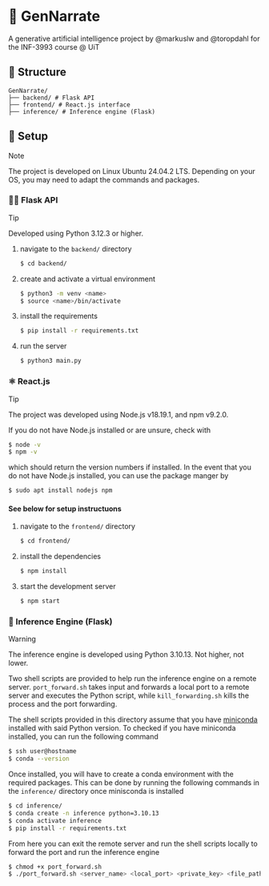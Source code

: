 # 🧠 GenNarrate
A generative artificial intelligence project by @markuslw and @toropdahl for the INF-3993 course @ UiT

## 📁 Structure

```
GenNarrate/
├── backend/ # Flask API
├── frontend/ # React.js interface
├── inference/ # Inference engine (Flask)
```

## 🔧 Setup
> [!NOTE]
>The project is developed on Linux Ubuntu 24.04.2 LTS. Depending on your OS, you may need to adapt the commands and packages.

### 🧑‍💻 Flask API
> [!TIP]
> Developed using Python 3.12.3 or higher.

1. navigate to the `backend/` directory
    ```bash
    $ cd backend/
    ```
2. create and activate a virtual environment
    ```bash
    $ python3 -m venv <name>
    $ source <name>/bin/activate
    ```
3. install the requirements
    ```bash
    $ pip install -r requirements.txt
    ```
4. run the server
    ```bash
    $ python3 main.py
    ```

### ⚛️ React.js
> [!TIP]
> The project was developed using Node.js v18.19.1, and npm v9.2.0.

If you do not have Node.js installed or are unsure,
check with
```bash
$ node -v
$ npm -v
```
which should return the version numbers if installed. In the event that you do not have Node.js installed, you can use the package manger by
```bash
$ sudo apt install nodejs npm
```

#### See below for setup instructuons

1. navigate to the `frontend/` directory
    ```bash
    $ cd frontend/
    ```
2. install the dependencies
    ```bash
    $ npm install
    ```
3. start the development server
    ```bash
    $ npm start
    ```

### 🧠 Inference Engine (Flask)
> [!WARNING]
> The inference engine is developed using Python 3.10.13. Not higher, not lower.

Two shell scripts are provided to help run the inference engine on a remote server. `port_forward.sh` takes input and forwards a local port to a remote server and executes the Python script, while `kill_forwarding.sh` kills the process and the port forwarding.

The shell scripts provided in this directory assume that you have [miniconda](https://www.anaconda.com/docs/getting-started/miniconda/main) installed with said Python version. To checked if you have miniconda installed, you can run the following command

```bash
$ ssh user@hostname
$ conda --version
```

Once installed, you will have to create a conda environment with the required packages. This can be done by running the following commands in the `inference/` directory once minisconda is installed

```bash
$ cd inference/
$ conda create -n inference python=3.10.13
$ conda activate inference
$ pip install -r requirements.txt
```

From here you can exit the remote server and run the shell scripts locally to forward the port and run the inference engine
```bash
$ chmod +x port_forward.sh
$ ./port_forward.sh <server_name> <local_port> <private_key> <file_path>
```